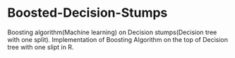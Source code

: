 # Boosted-Decision-Stumps
Boosting algorithm(Machine learning) on Decision stumps(Decision tree with one split).
Implementation of Boosting Algorithm on the top of Decision tree with one slipt in R. 
